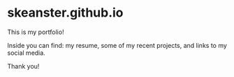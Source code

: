 # skeanster.github.io

This is my portfolio!

Inside you can find: my resume, some of my recent projects, and links to my social media.

Thank you!
